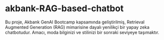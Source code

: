 # akbank-RAG-based-chatbot
Bu proje, Akbank GenAI Bootcamp kapsamında geliştirilmiş, Retrieval Augmented Generation (RAG) mimarisine dayalı yenilikçi bir yapay zeka chatbotudur. Amacı, moda bilginizi ve stilinizi bir sonraki seviyeye taşımaktır.
